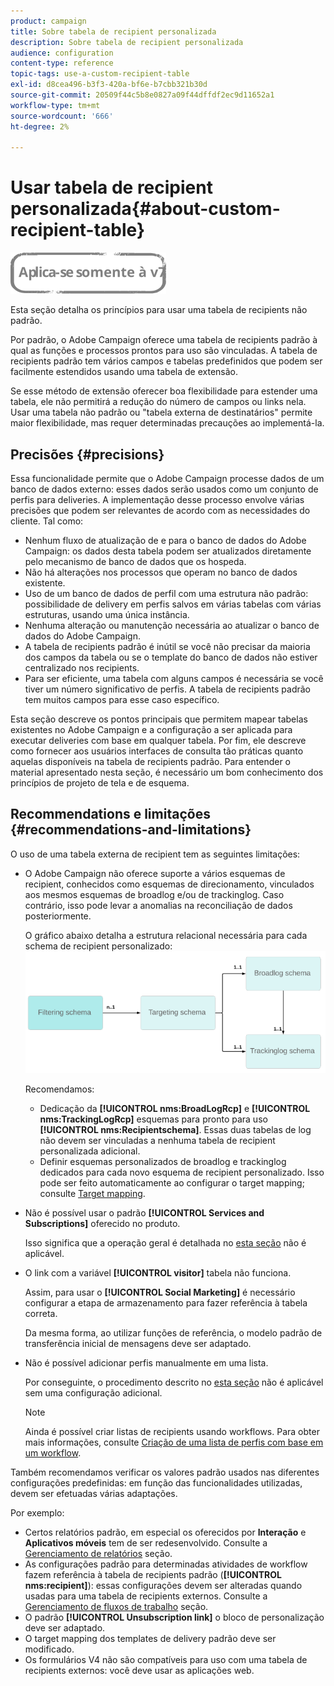 ```yaml
---
product: campaign
title: Sobre tabela de recipient personalizada
description: Sobre tabela de recipient personalizada
audience: configuration
content-type: reference
topic-tags: use-a-custom-recipient-table
exl-id: d8cea496-b3f3-420a-bf6e-b7cbb321b30d
source-git-commit: 20509f44c5b8e0827a09f44dffdf2ec9d11652a1
workflow-type: tm+mt
source-wordcount: '666'
ht-degree: 2%

---
```


# Usar tabela de recipient personalizada{#about-custom-recipient-table}

![](../../assets/v7-only.svg)

Esta seção detalha os princípios para usar uma tabela de recipients não padrão.

Por padrão, o Adobe Campaign oferece uma tabela de recipients padrão à qual as funções e processos prontos para uso são vinculadas. A tabela de recipients padrão tem vários campos e tabelas predefinidos que podem ser facilmente estendidos usando uma tabela de extensão.

Se esse método de extensão oferecer boa flexibilidade para estender uma tabela, ele não permitirá a redução do número de campos ou links nela. Usar uma tabela não padrão ou &quot;tabela externa de destinatários&quot; permite maior flexibilidade, mas requer determinadas precauções ao implementá-la.

## Precisões {#precisions}

Essa funcionalidade permite que o Adobe Campaign processe dados de um banco de dados externo: esses dados serão usados como um conjunto de perfis para deliveries. A implementação desse processo envolve várias precisões que podem ser relevantes de acordo com as necessidades do cliente. Tal como:

* Nenhum fluxo de atualização de e para o banco de dados do Adobe Campaign: os dados desta tabela podem ser atualizados diretamente pelo mecanismo de banco de dados que os hospeda.
* Não há alterações nos processos que operam no banco de dados existente.
* Uso de um banco de dados de perfil com uma estrutura não padrão: possibilidade de delivery em perfis salvos em várias tabelas com várias estruturas, usando uma única instância.
* Nenhuma alteração ou manutenção necessária ao atualizar o banco de dados do Adobe Campaign.
* A tabela de recipients padrão é inútil se você não precisar da maioria dos campos da tabela ou se o template do banco de dados não estiver centralizado nos recipients.
* Para ser eficiente, uma tabela com alguns campos é necessária se você tiver um número significativo de perfis. A tabela de recipients padrão tem muitos campos para esse caso específico.

Esta seção descreve os pontos principais que permitem mapear tabelas existentes no Adobe Campaign e a configuração a ser aplicada para executar deliveries com base em qualquer tabela. Por fim, ele descreve como fornecer aos usuários interfaces de consulta tão práticas quanto aquelas disponíveis na tabela de recipients padrão. Para entender o material apresentado nesta seção, é necessário um bom conhecimento dos princípios de projeto de tela e de esquema.

## Recommendations e limitações {#recommendations-and-limitations}

O uso de uma tabela externa de recipient tem as seguintes limitações:

* O Adobe Campaign não oferece suporte a vários esquemas de recipient, conhecidos como esquemas de direcionamento, vinculados aos mesmos esquemas de broadlog e/ou de trackinglog. Caso contrário, isso pode levar a anomalias na reconciliação de dados posteriormente.

   O gráfico abaixo detalha a estrutura relacional necessária para cada schema de recipient personalizado:
   ![](assets/custom_recipient_limitation.png)

   Recomendamos:

   * Dedicação da **[!UICONTROL nms:BroadLogRcp]** e **[!UICONTROL nms:TrackingLogRcp]** esquemas para pronto para uso **[!UICONTROL nms:Recipientschema]**. Essas duas tabelas de log não devem ser vinculadas a nenhuma tabela de recipient personalizada adicional.
   * Definir esquemas personalizados de broadlog e trackinglog dedicados para cada novo esquema de recipient personalizado. Isso pode ser feito automaticamente ao configurar o target mapping; consulte [Target mapping](../../configuration/using/target-mapping.md).

* Não é possível usar o padrão **[!UICONTROL Services and Subscriptions]** oferecido no produto.

   Isso significa que a operação geral é detalhada no [esta seção](../../delivery/using/managing-subscriptions.md) não é aplicável.

* O link com a variável **[!UICONTROL visitor]** tabela não funciona.

   Assim, para usar o **[!UICONTROL Social Marketing]** é necessário configurar a etapa de armazenamento para fazer referência à tabela correta.

   Da mesma forma, ao utilizar funções de referência, o modelo padrão de transferência inicial de mensagens deve ser adaptado.

* Não é possível adicionar perfis manualmente em uma lista.

   Por conseguinte, o procedimento descrito no [esta seção](../../platform/using/creating-and-managing-lists.md) não é aplicável sem uma configuração adicional.

   >[!NOTE]
   >
   >Ainda é possível criar listas de recipients usando workflows. Para obter mais informações, consulte [Criação de uma lista de perfis com base em um workflow](../../configuration/using/creating-a-profile-list-with-a-workflow.md).

Também recomendamos verificar os valores padrão usados nas diferentes configurações predefinidas: em função das funcionalidades utilizadas, devem ser efetuadas várias adaptações.

Por exemplo:

* Certos relatórios padrão, em especial os oferecidos por **Interação** e **Aplicativos móveis** tem de ser redesenvolvido. Consulte a [Gerenciamento de relatórios](../../configuration/using/managing-reports.md) seção.
* As configurações padrão para determinadas atividades de workflow fazem referência à tabela de recipients padrão (**[!UICONTROL nms:recipient]**): essas configurações devem ser alteradas quando usadas para uma tabela de recipients externos. Consulte a [Gerenciamento de fluxos de trabalho](../../configuration/using/managing-workflows.md) seção.
* O padrão **[!UICONTROL Unsubscription link]** o bloco de personalização deve ser adaptado.
* O target mapping dos templates de delivery padrão deve ser modificado.
* Os formulários V4 não são compatíveis para uso com uma tabela de recipients externos: você deve usar as aplicações web.
